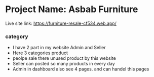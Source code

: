<h1>Project Name: Asbab Furniture</h1>
<p>Live site link: <a href="https://furniture-resale-cf534.web.app/">https://furniture-resale-cf534.web.app/</a></p>
<h3>category</h3>
<ul>
<li>I have 2 part in my website Admin and Seller</li>
<li>Here 3 categories product</li>
<li>peolpe sale there unused product by this website</li>
<li>Seller can posted so many products in every day</li>
<li>Admin in dashboard also see 4 pages. and can handel this pages</li>
</ul>